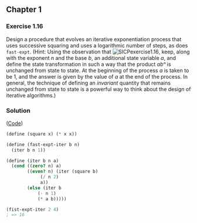 ## Chapter 1

### Exercise 1.16

Design a procedure that evolves an iterative exponentiation process that uses successive squaring and uses a logarithmic number of steps, as does `fast-expt`. (Hint: Using the observation that ![SICPexercise1.16](https://i.ibb.co/3p7mdg5/SICPexercise1-16.jpg "SICPexercise1.16"), keep, along with the exponent _n_ and the base _b_, an additional state variable _a_, and define the state transformation in such a way that the product _abⁿ_ is unchanged from state to state. At the beginning of the process _a_ is taken to be 1, and the answer is given by the value of _a_ at the end of the process. In general, the technique of defining an _invariant_ quantity that remains unchanged from state to state is a powerful way to think about the design of iterative algorithms.)

### Solution

([Code](../../src/Chapter%201/Exercise%201.16.scm))

```scheme
(define (square x) (* x x))

(define (fast-expt-iter b n)
  (iter b n 1))

(define (iter b n a)
  (cond ((zero? n) a)
        ((even? n) (iter (square b)
			 (/ n 2)
			 a))
        (else (iter b
		    (- n 1)
		    (* a b)))))

(fist-expt-iter 2 4)
; => 16
```

